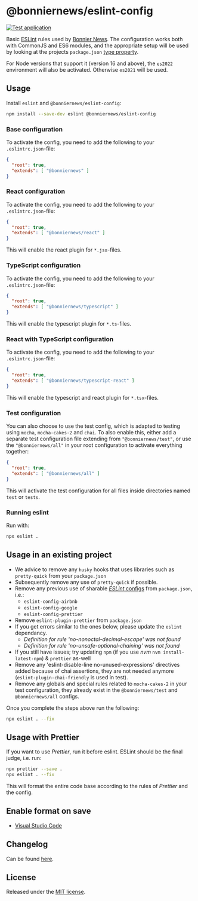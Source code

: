 # @bonniernews/eslint-config

[![Test application](https://github.com/BonnierNews/eslint-config/actions/workflows/run-tests.yml/badge.svg?branch=master)](https://github.com/BonnierNews/eslint-config/actions/workflows/run-tests.yml)

Basic [ESLint](https://eslint.org/) rules used by [Bonnier News](https://www.bonniernews.se). The configuration works both with CommonJS and ES6 modules,
and the appropriate setup will be used by looking at the projects `package.json` [type property](https://nodejs.org/api/packages.html#type).

For Node versions that support it (version 16 and above), the `es2022` environment will also be activated. Otherwise `es2021` will be used.

## Usage

Install `eslint` and `@bonniernews/eslint-config`:

```bash
npm install --save-dev eslint @bonniernews/eslint-config
```

### Base configuration

To activate the config, you need to add the following to your `.eslintrc.json`-file:

```json
{
  "root": true,
  "extends": [ "@bonniernews" ]
}
```

### React configuration

To activate the config, you need to add the following to your `.eslintrc.json`-file:

```json
{
  "root": true,
  "extends": [ "@bonniernews/react" ]
}
```

This will enable the react plugin for `*.jsx`-files.

### TypeScript configuration

To activate the config, you need to add the following to your `.eslintrc.json`-file:

```json
{
  "root": true,
  "extends": [ "@bonniernews/typescript" ]
}
```

This will enable the typescript plugin for `*.ts`-files.

### React with TypeScript configuration

To activate the config, you need to add the following to your `.eslintrc.json`-file:

```json
{
  "root": true,
  "extends": [ "@bonniernews/typescript-react" ]
}
```

This will enable the typescript and react plugin for `*.tsx`-files.

### Test configuration

You can also choose to use the test config, which is adapted to testing using `mocha`, `mocha-cakes-2` and `chai`. To also enable this,
either add a separate test configuration file extending from `"@bonniernews/test"`, or use the `"@bonniernews/all"` in your root configuration to activate
everything together:

```json
{
  "root": true,
  "extends": [ "@bonniernews/all" ]
}
```

This will activate the test configuration for all files inside directories named `test` or `tests`.

### Running eslint

Run with:

```bash
npx eslint .
```

## Usage in an existing project

- We advice to remove any `husky` hooks that uses libraries such as `pretty-quick` from your `package.json`
- Subsequently remove any use of `pretty-quick` if possible.
- Remove any previous use of sharable [_ESLint_ configs](https://eslint.org/docs/developer-guide/shareable-configs) from `package.json`, i.e.:
  - `eslint-config-airbnb`
  - `eslint-config-google`
  - `eslint-config-prettier`
- Remove `eslint-plugin-prettier` from `package.json`
- If you get errors similar to the ones below, please update the `eslint` dependancy.
  - _Definition for rule 'no-nonoctal-decimal-escape' was not found_
  - _Definition for rule 'no-unsafe-optional-chaining' was not found_
- If you still have issues; try updating `npm` (if you use _nvm_ `nvm install-latest-npm`) & `prettier` as-well
- Remove any 'eslint-disable-line no-unused-expressions' directives added because of chai assertions, they are not
  needed anymore (`eslint-plugin-chai-friendly` is used in test).
- Remove any globals and special rules related to `mocha-cakes-2` in your test configuration, they already exist
  in the `@bonniernews/test` and `@bonniernews/all` configs.

Once you complete the steps above run the following:

```sh
npx eslint . --fix
```

## Usage with Prettier

If you want to use _Prettier_, run it before eslint. ESLint should be the final judge, i.e. run:

```sh
npx prettier --save .
npx eslint . --fix
```

This will format the entire code base according to the rules of _Prettier_ and the config.

## Enable format on save

- [Visual Studio Code](EDITORS.md#visual-studio-code)

## Changelog

Can be found [here](CHANGELOG.md).

## License

Released under the [MIT license](https://tldrlegal.com/license/mit-license).
